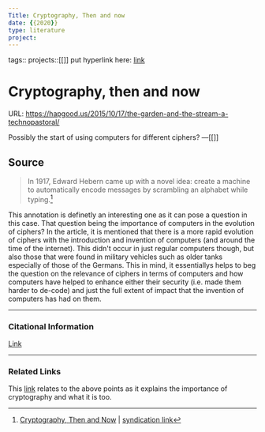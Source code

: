```yaml
---
Title: Cryptography, Then and now 
date: {{2020}}
type: literature
project:
---
```

tags::
projects::[[]]
put hyperlink here: [link](https://blog.hidglobal.com/2020/03/cryptography-then-and-now)  
# Cryptography, then and now
URL: https://hapgood.us/2015/10/17/the-garden-and-the-stream-a-technopastoral/

Possibly the start of using computers for different ciphers?
&mdash;[[]]

## Source 
> In 1917, Edward Hebern came up with a novel idea: create a machine to automatically encode messages by scrambling an alphabet while typing.[^1]

[^1]: [Cryptography, Then and Now](https://blog.hidglobal.com/2020/03/cryptography-then-and-now) | [syndication link](tk) 

This annotation is definetly an interesting one as it can pose a question in this case. That question being the importance of computers in the evolution of ciphers? In the article, it is mentioned that there is a more rapid evolution of ciphers with the introduction and invention of computers (and around the time of the internet). This didn't occur in just regular computers though, but also those that were found in military vehicles such as older tanks especially of those of the Germans. This in mind, it essentiallys helps to beg the question on the relevance of ciphers in terms of computers and how computers have helped to enhance either their security (i.e. made them harder to de-code) and just the full extent of impact that the invention of computers has had on them.

---
### Citational Information

[Link](https://blog.hidglobal.com/2020/03/cryptography-then-and-now)

---

### Related Links
This [link](https://www.entrust.com/blog/2021/06/why-is-cryptography-so-important-heres-what-you-need-to-know/) relates to the above points as it explains the importance of cryptography and what it is too.
